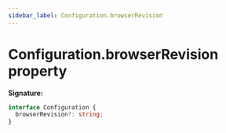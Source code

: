 ```yaml
---
sidebar_label: Configuration.browserRevision
---
```


# Configuration.browserRevision property

**Signature:**

```typescript
interface Configuration {
  browserRevision?: string;
}
```
